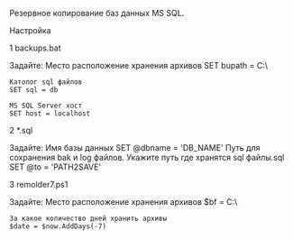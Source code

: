 Резервное копирование баз данных MS SQL.

Настройка

1 backups.bat

Задайте: 
	Место расположение хранения архивов 
	SET bupath = C:\

	Католог sql файлов
	SET sql = db
	
	MS SQL Server хост
	SET host = localhost
	
	
2 *.sql

Задайте:
	Имя базы данных
	SET @dbname = 'DB_NAME'
	Путь для сохранения bak и log файлов. Укажите путь где хранятся sql файлы.sql
	SET @to = 'PATH2SAVE'
	
3  remolder7.ps1

Задайте:
	Место расположение хранения архивов
	$bf = C:\
	
	За какое количество дней хранить архивы
	$date = $now.AddDays(-7) 
  